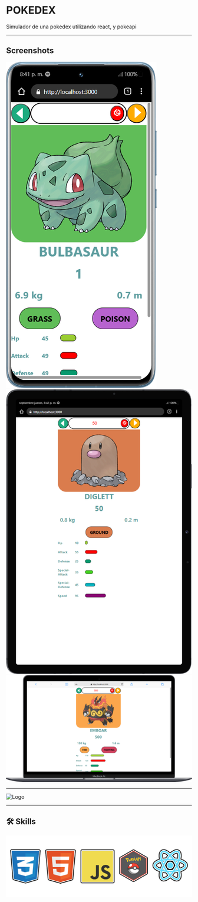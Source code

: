 
# POKEDEX

Simulador de una pokedex utilizando react, y pokeapi

<hr>


## Screenshots


![App Screenshot](public/Img/Screenshots/Screen%201.png)
![App Screenshot](public/Img/Screenshots/Screen%202.png)
![App Screenshot](public/Img/Screenshots/Screen%203.png)



<hr>


![Logo](public/favicon.ico)

<hr>

## 🛠 Skills
<p align="center">
    <img src="./public/Img/skills.png">
</p>

